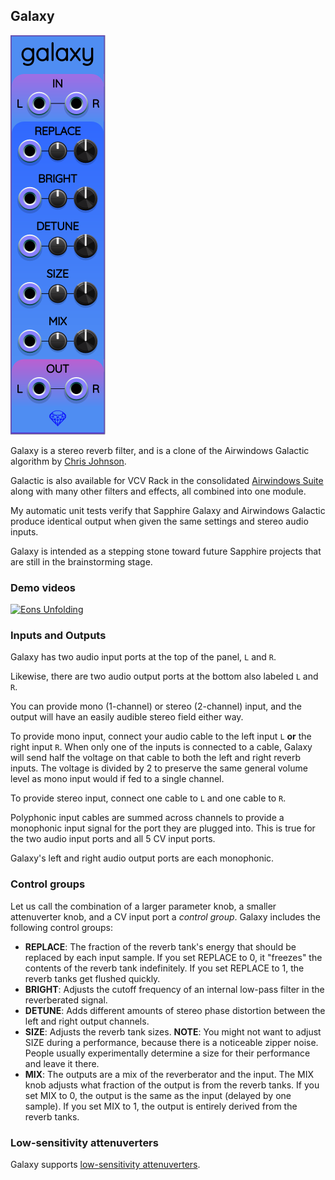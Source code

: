 ## Galaxy

![Galaxy](images/galaxy.png)

Galaxy is a stereo reverb filter, and is a clone of the Airwindows Galactic
algorithm by [Chris Johnson](https://github.com/airwindows/airwindows).

Galactic is also available for VCV Rack in the consolidated
[Airwindows Suite](https://library.vcvrack.com/Airwin2Rack/Airwin2Rack)
along with many other filters and effects, all combined into one module.

My automatic unit tests verify that Sapphire Galaxy and Airwindows Galactic
produce identical output when given the same settings and stereo audio inputs.

Galaxy is intended as a stepping stone toward future Sapphire projects that are still in the brainstorming stage.

### Demo videos

[![Eons Unfolding](https://img.youtube.com/vi/PVh3mgTHYFk/0.jpg)](https://www.youtube.com/watch?v=PVh3mgTHYFk)

### Inputs and Outputs

Galaxy has two audio input ports at the top of the panel, `L` and `R`.

Likewise, there are two audio output ports at the bottom also labeled `L` and `R`.

You can provide mono (1-channel) or stereo (2-channel) input,
and the output will have an easily audible stereo field either way.

To provide mono input, connect your audio cable to the left input `L` **or** the right input `R`.
When only one of the inputs is connected to a cable, Galaxy will send half the voltage
on that cable to both the left and right reverb inputs. The voltage is divided by 2
to preserve the same general volume level as mono input would if fed to a single channel.

To provide stereo input, connect one cable to `L` and one cable to `R`.

Polyphonic input cables are summed across channels to provide
a monophonic input signal for the port they are plugged into.
This is true for the two audio input ports and all 5 CV input ports.

Galaxy's left and right audio output ports are each monophonic.

### Control groups

Let us call the combination of a larger parameter knob, a smaller attenuverter knob,
and a CV input port a *control group*. Galaxy includes the following control groups:

* **REPLACE**: The fraction of the reverb tank's energy that should be replaced by each input sample. If you set REPLACE to 0, it "freezes" the contents of the reverb tank indefinitely. If you set REPLACE to 1, the reverb tanks get flushed quickly.
* **BRIGHT**: Adjusts the cutoff frequency of an internal low-pass filter in the reverberated signal.
* **DETUNE**: Adds different amounts of stereo phase distortion between the left and right output channels.
* **SIZE**: Adjusts the reverb tank sizes. **NOTE**: You might not want to adjust SIZE during a performance, because there is a noticeable zipper noise. People usually experimentally determine a size for their performance and leave it there.
* **MIX**: The outputs are a mix of the reverberator and the input. The MIX knob adjusts what fraction of the output is from the reverb tanks. If you set MIX to 0, the output is the same as the input (delayed by one sample). If you set MIX to 1, the output is entirely derived from the reverb tanks.

### Low-sensitivity attenuverters

Galaxy supports [low-sensitivity attenuverters](LowSensitivityAttenuverterKnobs.md).
